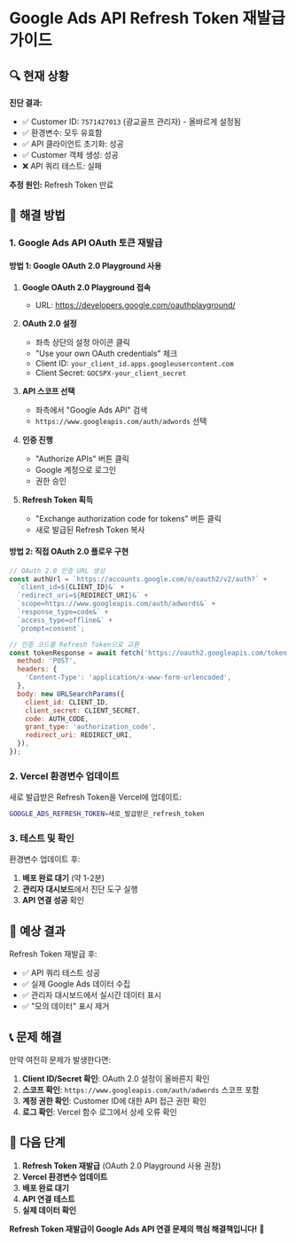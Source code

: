 # Google Ads API Refresh Token 재발급 가이드

## 🔍 현재 상황

**진단 결과:**
- ✅ Customer ID: `7571427013` (광교골프 관리자) - 올바르게 설정됨
- ✅ 환경변수: 모두 유효함
- ✅ API 클라이언트 초기화: 성공
- ✅ Customer 객체 생성: 성공
- ❌ API 쿼리 테스트: 실패

**추정 원인:** Refresh Token 만료

## 🔧 해결 방법

### 1. Google Ads API OAuth 토큰 재발급

#### 방법 1: Google OAuth 2.0 Playground 사용

1. **Google OAuth 2.0 Playground 접속**
   - URL: https://developers.google.com/oauthplayground/

2. **OAuth 2.0 설정**
   - 좌측 상단의 설정 아이콘 클릭
   - "Use your own OAuth credentials" 체크
   - Client ID: `your_client_id.apps.googleusercontent.com`
   - Client Secret: `GOCSPX-your_client_secret`

3. **API 스코프 선택**
   - 좌측에서 "Google Ads API" 검색
   - `https://www.googleapis.com/auth/adwords` 선택

4. **인증 진행**
   - "Authorize APIs" 버튼 클릭
   - Google 계정으로 로그인
   - 권한 승인

5. **Refresh Token 획득**
   - "Exchange authorization code for tokens" 버튼 클릭
   - 새로 발급된 Refresh Token 복사

#### 방법 2: 직접 OAuth 2.0 플로우 구현

```javascript
// OAuth 2.0 인증 URL 생성
const authUrl = `https://accounts.google.com/o/oauth2/v2/auth?` +
  `client_id=${CLIENT_ID}&` +
  `redirect_uri=${REDIRECT_URI}&` +
  `scope=https://www.googleapis.com/auth/adwords&` +
  `response_type=code&` +
  `access_type=offline&` +
  `prompt=consent`;

// 인증 코드를 Refresh Token으로 교환
const tokenResponse = await fetch('https://oauth2.googleapis.com/token', {
  method: 'POST',
  headers: {
    'Content-Type': 'application/x-www-form-urlencoded',
  },
  body: new URLSearchParams({
    client_id: CLIENT_ID,
    client_secret: CLIENT_SECRET,
    code: AUTH_CODE,
    grant_type: 'authorization_code',
    redirect_uri: REDIRECT_URI,
  }),
});
```

### 2. Vercel 환경변수 업데이트

새로 발급받은 Refresh Token을 Vercel에 업데이트:

```bash
GOOGLE_ADS_REFRESH_TOKEN=새로_발급받은_refresh_token
```

### 3. 테스트 및 확인

환경변수 업데이트 후:

1. **배포 완료 대기** (약 1-2분)
2. **관리자 대시보드**에서 진단 도구 실행
3. **API 연결 성공** 확인

## 🎯 예상 결과

Refresh Token 재발급 후:
- ✅ API 쿼리 테스트 성공
- ✅ 실제 Google Ads 데이터 수집
- ✅ 관리자 대시보드에서 실시간 데이터 표시
- ✅ "모의 데이터" 표시 제거

## 📞 문제 해결

만약 여전히 문제가 발생한다면:

1. **Client ID/Secret 확인**: OAuth 2.0 설정이 올바른지 확인
2. **스코프 확인**: `https://www.googleapis.com/auth/adwords` 스코프 포함
3. **계정 권한 확인**: Customer ID에 대한 API 접근 권한 확인
4. **로그 확인**: Vercel 함수 로그에서 상세 오류 확인

## 🔄 다음 단계

1. **Refresh Token 재발급** (OAuth 2.0 Playground 사용 권장)
2. **Vercel 환경변수 업데이트**
3. **배포 완료 대기**
4. **API 연결 테스트**
5. **실제 데이터 확인**

**Refresh Token 재발급이 Google Ads API 연결 문제의 핵심 해결책입니다!** 🎯
